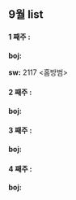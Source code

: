 ## 9월 list

#### **1 째주 :**
**boj:** 

**sw:** 2117 <홈방범>

#### **2 째주 :** 

**boj:**  

#### **3 째주 :**

**boj:**  


#### **4 째주 :** 
**boj:**   

